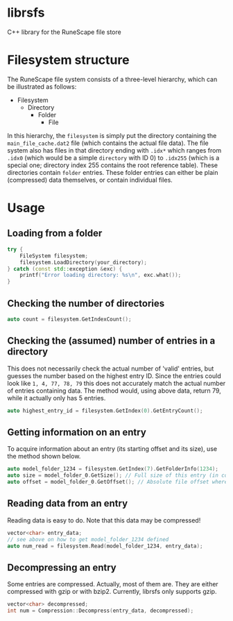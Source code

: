# librsfs
C++ library for the RuneScape file store

# Filesystem structure
The RuneScape file system consists of a three-level hierarchy, which can be illustrated as follows:

 - Filesystem
   - Directory
     - Folder
         - File

In this hierarchy, the `filesystem` is simply put the directory containing the `main_file_cache.dat2` file 
(which contains the actual file data). The file system also has files in that directory ending with `.idx*` which 
ranges from `.idx0` (which would be a simple `directory` with ID 0) to `.idx255` (which is a special one; directory 
index 255 contains the root reference table). These directories contain `folder` entries. These folder entries can 
either be plain (compressed) data themselves, or contain individual files. 

# Usage

## Loading from a folder

```c++
try {
	FileSystem filesystem;
	filesystem.LoadDirectory(your_directory);
} catch (const std::exception &exc) {
	printf("Error loading directory: %s\n", exc.what());
}
```

## Checking the number of directories

```c++
auto count = filesystem.GetIndexCount();
```

## Checking the (assumed) number of entries in a directory

This does not necessarily check the actual number of 'valid' entries, but guesses the number based on the highest entry ID. Since the entries could look like `1, 4, 77, 78, 79` this does not accurately match the actual number of entries containing data. The method would, using above data, return 79, while it actually only has 5 entries.
```c++
auto highest_entry_id = filesystem.GetIndex(0).GetEntryCount();
```

## Getting information on an entry

To acquire information about an entry (its starting offset and its size), use the method shown below.
```c++
auto model_folder_1234 = filesystem.GetIndex(7).GetFolderInfo(1234);
auto size = model_folder_0.GetSize(); // Full size of this entry (in compressed form, that is)
auto offset = model_folder_0.GetOffset(); // Absolute file offset where the data starts
```

## Reading data from an entry

Reading data is easy to do. Note that this data may be compressed!

```c++
vector<char> entry_data;
// see above on how to get model_folder_1234 defined
auto num_read = filesystem.Read(model_folder_1234, entry_data);
```

## Decompressing an entry

Some entries are compressed. Actually, most of them are. They are either compressed with gzip or with bzip2. Currently, librsfs only supports gzip.

```c++
vector<char> decompressed;
int num = Compression::Decompress(entry_data, decompressed);
```